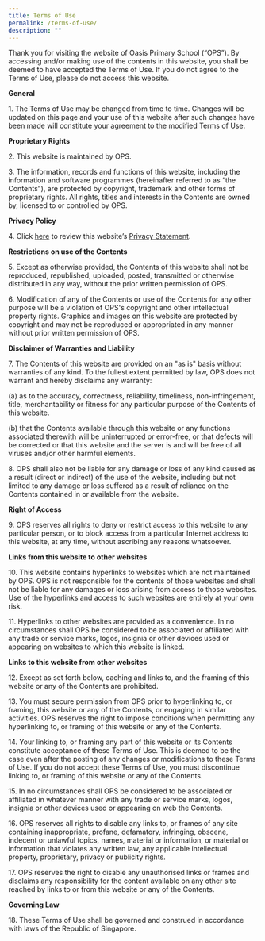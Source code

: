 ```yaml
---
title: Terms of Use
permalink: /terms-of-use/
description: ""
---
```


Thank you for visiting the website of Oasis Primary School (“OPS”). By accessing and/or making use of the contents in this website, you shall be deemed to have accepted the Terms of Use. If you do not agree to the Terms of Use, please do not access this website.

**General**

1\. The Terms of Use may be changed from time to time. Changes will be updated on this page and your use of this website after such changes have been made will constitute your agreement to the modified Terms of Use.

**Proprietary Rights**

2\. This website is maintained by OPS.

3\. The information, records and functions of this website, including the information and software programmes (hereinafter referred to as “the Contents”), are protected by copyright, trademark and other forms of proprietary rights. All rights, titles and interests in the Contents are owned by, licensed to or controlled by OPS.

**Privacy Policy**

4\. Click [here](https://staging.d6400o65xh90r.amplifyapp.com/privacy/) to review this website’s [Privacy Statement](https://staging.d6400o65xh90r.amplifyapp.com/privacy/).

**Restrictions on use of the Contents**

5\. Except as otherwise provided, the Contents of this website shall not be reproduced, republished, uploaded, posted, transmitted or otherwise distributed in any way, without the prior written permission of OPS.

6\. Modification of any of the Contents or use of the Contents for any other purpose will be a violation of OPS's copyright and other intellectual property rights. Graphics and images on this website are protected by copyright and may not be reproduced or appropriated in any manner without prior written permission of OPS.

**Disclaimer of Warranties and Liability**

7\. The Contents of this website are provided on an "as is" basis without warranties of any kind. To the fullest extent permitted by law, OPS does not warrant and hereby disclaims any warranty:

(a) as to the accuracy, correctness, reliability, timeliness, non-infringement, title, merchantability or fitness for any particular purpose of the Contents of this website.

(b) that the Contents available through this website or any functions associated therewith will be uninterrupted or error-free, or that defects will be corrected or that this website and the server is and will be free of all viruses and/or other harmful elements.

8\. OPS shall also not be liable for any damage or loss of any kind caused as a result (direct or indirect) of the use of the website, including but not limited to any damage or loss suffered as a result of reliance on the Contents contained in or available from the website.

**Right of Access**

9\. OPS reserves all rights to deny or restrict access to this website to any particular person, or to block access from a particular Internet address to this website, at any time, without ascribing any reasons whatsoever.

**Links from this website to other websites**

10\. This website contains hyperlinks to websites which are not maintained by OPS. OPS is not responsible for the contents of those websites and shall not be liable for any damages or loss arising from access to those websites. Use of the hyperlinks and access to such websites are entirely at your own risk.

11\. Hyperlinks to other websites are provided as a convenience. In no circumstances shall OPS be considered to be associated or affiliated with any trade or service marks, logos, insignia or other devices used or appearing on websites to which this website is linked.

**Links to this website from other websites**

12\. Except as set forth below, caching and links to, and the framing of this website or any of the Contents are prohibited.

13\. You must secure permission from OPS prior to hyperlinking to, or framing, this website or any of the Contents, or engaging in similar activities. OPS reserves the right to impose conditions when permitting any hyperlinking to, or framing of this website or any of the Contents.

14\. Your linking to, or framing any part of this website or its Contents constitute acceptance of these Terms of Use. This is deemed to be the case even after the posting of any changes or modifications to these Terms of Use. If you do not accept these Terms of Use, you must discontinue linking to, or framing of this website or any of the Contents.

15\. In no circumstances shall OPS be considered to be associated or affiliated in whatever manner with any trade or service marks, logos, insignia or other devices used or appearing on web the Contents.

16\. OPS reserves all rights to disable any links to, or frames of any site containing inappropriate, profane, defamatory, infringing, obscene, indecent or unlawful topics, names, material or information, or material or information that violates any written law, any applicable intellectual property, proprietary, privacy or publicity rights.

17\. OPS reserves the right to disable any unauthorised links or frames and disclaims any responsibility for the content available on any other site reached by links to or from this website or any of the Contents.

**Governing Law**

18\. These Terms of Use shall be governed and construed in accordance with laws of the Republic of Singapore.